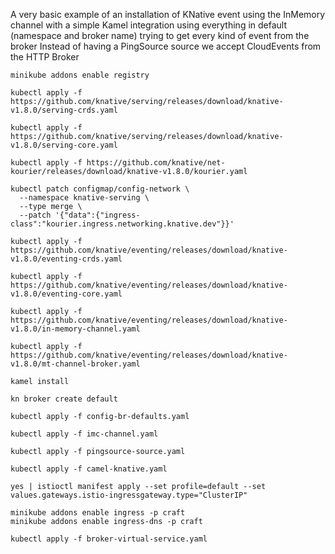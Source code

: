 A very basic example of an installation of KNative event using the InMemory channel 
with a simple Kamel integration using everything in default (namespace and broker name)
trying to get every kind of event from the broker
Instead of having a PingSource source we accept CloudEvents from the HTTP Broker

```
minikube addons enable registry

kubectl apply -f https://github.com/knative/serving/releases/download/knative-v1.8.0/serving-crds.yaml

kubectl apply -f https://github.com/knative/serving/releases/download/knative-v1.8.0/serving-core.yaml

kubectl apply -f https://github.com/knative/net-kourier/releases/download/knative-v1.8.0/kourier.yaml

kubectl patch configmap/config-network \
  --namespace knative-serving \
  --type merge \
  --patch '{"data":{"ingress-class":"kourier.ingress.networking.knative.dev"}}'
  
kubectl apply -f https://github.com/knative/eventing/releases/download/knative-v1.8.0/eventing-crds.yaml

kubectl apply -f https://github.com/knative/eventing/releases/download/knative-v1.8.0/eventing-core.yaml

kubectl apply -f https://github.com/knative/eventing/releases/download/knative-v1.8.0/in-memory-channel.yaml

kubectl apply -f https://github.com/knative/eventing/releases/download/knative-v1.8.0/mt-channel-broker.yaml

kamel install

kn broker create default

kubectl apply -f config-br-defaults.yaml

kubectl apply -f imc-channel.yaml

kubectl apply -f pingsource-source.yaml

kubectl apply -f camel-knative.yaml

yes | istioctl manifest apply --set profile=default --set values.gateways.istio-ingressgateway.type="ClusterIP"

minikube addons enable ingress -p craft
minikube addons enable ingress-dns -p craft

kubectl apply -f broker-virtual-service.yaml


```


